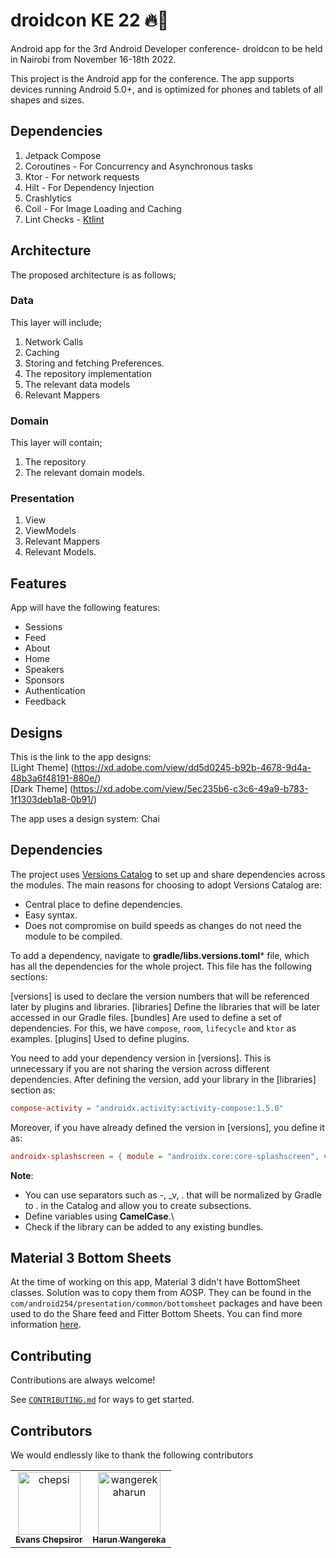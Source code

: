 # droidcon KE 22 🔥🔨

Android app for the 3rd Android Developer conference- droidcon to be held in Nairobi from November
16-18th 2022.

This project is the Android app for the conference. The app supports devices running Android 5.0+,
and is optimized for phones and tablets of all shapes and sizes.

## Dependencies

1. Jetpack Compose
2. Coroutines - For Concurrency and Asynchronous tasks
3. Ktor - For network requests
4. Hilt - For Dependency Injection
5. Crashlytics
6. Coil - For Image Loading and Caching
7. Lint Checks - [Ktlint](https://ktlint.github.io/)

## Architecture

The proposed architecture is as follows;

### Data

This layer will include;

1. Network Calls
2. Caching
3. Storing and fetching Preferences.
4. The repository implementation
5. The relevant data models
6. Relevant Mappers

### Domain

This layer will contain;

1. The repository
2. The relevant domain models.

### Presentation

1. View
2. ViewModels
3. Relevant Mappers
4. Relevant Models.

## Features

App will have the following features:

- Sessions
- Feed
- About
- Home
- Speakers
- Sponsors
- Authentication
- Feedback

## Designs

This is the link to the app designs:  
[Light Theme] (https://xd.adobe.com/view/dd5d0245-b92b-4678-9d4a-48b3a6f48191-880e/)  
[Dark Theme] (https://xd.adobe.com/view/5ec235b6-c3c6-49a9-b783-1f1303deb1a8-0b91/)

The app uses a design system: Chai 

## Dependencies
The project uses [Versions Catalog](https://docs.gradle.org/current/userguide/platforms.html#sub:version-catalog) to set up and share dependencies across the modules. The main reasons for choosing to adopt Versions Catalog are:
- Central place to define dependencies.
- Easy syntax.
- Does not compromise on build speeds as changes do not need the module to be compiled.

To add a dependency, navigate to **gradle/libs.versions.toml*** file, which has all the dependencies for the whole project. This file has the following sections:

[versions] is used to declare the version numbers that will be referenced later by plugins and libraries.
[libraries] Define the libraries that will be later accessed in our Gradle files.
[bundles] Are used to define a set of dependencies. For this, we have `compose`, `room`, `lifecycle` and `ktor` as examples.
[plugins] Used to define plugins.

You need to add your dependency version in [versions]. This is unnecessary if you are not sharing the version across different dependencies. After defining the version, add your library in the [libraries] section as:

```toml
compose-activity = "androidx.activity:activity-compose:1.5.0"
```

Moreover, if you have already defined the version in [versions], you define it as:

```toml
androidx-splashscreen = { module = "androidx.core:core-splashscreen", version.ref = "splash" }
```

**Note**:
- You can use separators such as -, _v, . that will be normalized by Gradle to . in the Catalog and allow you to create subsections.
- Define variables using **CamelCase**.\
- Check if the library can be added to any existing bundles.

## Material 3 Bottom Sheets
At the time of working on this app, Material 3 didn't have BottomSheet classes. Solution was to copy them from AOSP. They can be found in the `com/android254/presentation/common/bottomsheet` packages and have been used to do the Share feed and Fitter Bottom Sheets.
You can find more information [here](https://stackoverflow.com/questions/72518262/how-to-implement-bottomsheet-in-material-3-jetpack-compose-android).


## Contributing

Contributions are always welcome!

See [`CONTRIBUTING.md`](CONTRIBUTING.md) for ways to get started.

## Contributors

We would endlessly like to thank the following contributors

<!-- readme: contributors -start -->
<table>
<tr>
    <td align="center">
        <a href="https://github.com/chepsi">
            <img src="https://avatars.githubusercontent.com/u/61404564?v=4" width="100;" alt="chepsi"/>
            <br />
            <sub><b>Evans Chepsiror</b></sub>
        </a>
    </td>
    <td align="center">
        <a href="https://github.com/wangerekaharun">
            <img src="https://avatars.githubusercontent.com/u/15122455?v=4" width="100;" alt="wangerekaharun"/>
            <br />
            <sub><b>Harun Wangereka</b></sub>
        </a>
    </td></tr>
</table>
<!-- readme: contributors -end -->
